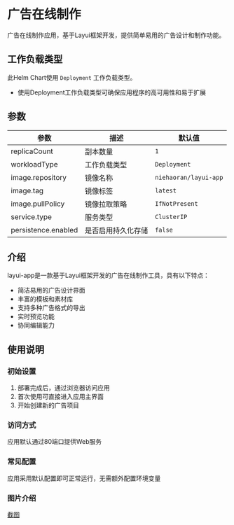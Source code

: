 # 广告在线制作

广告在线制作应用，基于Layui框架开发，提供简单易用的广告设计和制作功能。

## 工作负载类型

此Helm Chart使用 `Deployment` 工作负载类型。

- 使用Deployment工作负载类型可确保应用程序的高可用性和易于扩展

## 参数

| 参数                | 描述               | 默认值         |
|---|-----|---|
| replicaCount        | 副本数量           | `1`           |
| workloadType        | 工作负载类型       | `Deployment`  |
| image.repository    | 镜像名称           | `niehaoran/layui-app`   |
| image.tag           | 镜像标签           | `latest`      |
| image.pullPolicy    | 镜像拉取策略       | `IfNotPresent`|
| service.type        | 服务类型           | `ClusterIP`   |
| persistence.enabled | 是否启用持久化存储 | `false`       |

## 介绍
layui-app是一款基于Layui框架开发的广告在线制作工具，具有以下特点：
- 简洁易用的广告设计界面
- 丰富的模板和素材库
- 支持多种广告格式的导出
- 实时预览功能
- 协同编辑能力

## 使用说明
### 初始设置
1. 部署完成后，通过浏览器访问应用
2. 首次使用可直接进入应用主界面
3. 开始创建新的广告项目

### 访问方式
应用默认通过80端口提供Web服务

### 常见配置
应用采用默认配置即可正常运行，无需额外配置环境变量

### 图片介绍
[截图](https://images.budiuyun.net/i/2025/06/19/6853ed30480c0.png)